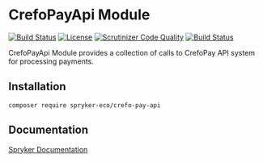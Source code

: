 # CrefoPayApi Module
[![Build Status](https://travis-ci.org/spryker-eco/crefo-pay-api.svg)](https://travis-ci.org/spryker-eco/crefo-pay-api)
[![License](https://img.shields.io/github/license/spryker-eco/crefo-pay-api.svg?b=master)](https://github.com/spryker-eco/crefo-pay-api)
[![Scrutinizer Code Quality](https://scrutinizer-ci.com/g/spryker-eco/crefo-pay-api/badges/quality-score.png?b=master)](https://scrutinizer-ci.com/g/spryker-eco/crefo-pay-api/?branch=master)
[![Build Status](https://scrutinizer-ci.com/g/spryker-eco/crefo-pay-api/badges/build.png?b=master)](https://scrutinizer-ci.com/g/spryker-eco/crefo-pay-api/build-status/master)

CrefoPayApi Module provides a collection of calls to CrefoPay API system for processing payments. 

## Installation

```
composer require spryker-eco/crefo-pay-api
```

## Documentation

[Spryker Documentation](https://academy.spryker.com/developing_with_spryker/module_guide/modules.html)
